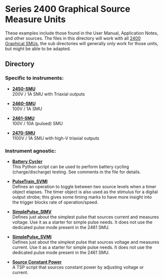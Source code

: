 # Series 2400 Graphical Source Measure Units

These examples include those found in the User Manual, Application Notes, and other sources. The files in this directory will work with all [2400 Graphical SMUs](https://www.tek.com/en/products/keithley/source-measure-units/2400-graphical-series-sourcemeter), the sub directories will generally only work for those units, but might be able to be adapted. 

## Directory

### Specific to instruments:
[comment]: **[2450-SMU](./directory)**  

* **[2450-SMU](./2450-SMU/)**  
200V / 1A SMU with Triaxial outputs

* **[2460-SMU](./2460-SMU/)**  
100V / 1A SMU

* **[2461-SMU](./2461-SMU/)**  
100V / 10A (pulsed) SMU

* **[2470-SMU](./2470-SMU/)**  
1100V / 1A SMU with high-V triaxial outputs

### Instrument agnostic:

* **[Battery Cycler](./smu_battery_cycle_solution.py)**  
This Python script can be used to perform battery cycling (charge/discharge) testing. See comments in the file for details. 

* **[PulseTrain_SVMI](./PulseTrain_SVMI.tsp)**  
Defines an operation to toggle between two source levels when a timer object elapses. The timer object is also used as the stimulus for a digital output strobe; this gives some timing marks to have more insight into the trigger blocks rate of operation/speed.

* **[SimplePulse_SIMV](./SimplePulse_SIMV.tsp)**  
Defines just about the simplest pulse that sources current and measures voltage. Use it as a starter for simple pulse needs. It does not use the dedicated pulse mode present in the 2461 SMU.

* **[SimplePulse_SVMI](./SimplePulse_SVMI.tsp)**  
Defines just about the simplest pulse that sources voltage and measures current. Use it as a starter for simple pulse needs. It does not use the dedicated pulse mode present in the 2461 SMU.

* **[Source Constant Power](./SourceConstantPower24xx.tsp)**  
A TSP script that sources constant power by adjusting voltage or current.
